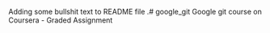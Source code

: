 Adding some bullshit text to README file .# google_git
Google git course on Coursera - Graded Assignment
